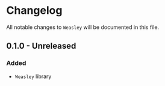 # Changelog

All notable changes to `Weasley` will be documented in this file.

## 0.1.0 - Unreleased

### Added
- `Weasley` library
